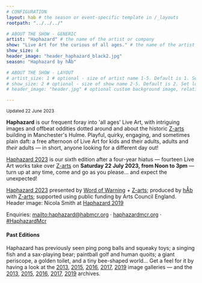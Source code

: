 ```yaml
---
# CONFIGURATION
layout: hab # the season or event-specific template in /_layouts
rootpath: "../../../"

# ABOUT THE SHOW - GENERIC
artist: "Haphazard" # the name of the artist or company
show: "Live Art for the curious of all ages." # the name of the artist or company
show_size: 4
header_image: "header_haphazard_black2.jpg"   
season: "Haphazard by hÅb"

# ABOUT THE SHOW - LAYOUT
# artist_size: 1 # optional - size of artist name 1-5. Default is 1. Set longer names to lower values
# show_size: 2 # optional - size of show name 2-5. Default is 2. Set longer names to lower values
# header_image: "header.jpg" # optional custom background image, relative to current page

---         
```

<small>Updated 22 June 2023</small>        
        
**Haphazard** is our frequent foray into 'all ages' Live Art, with intriguing images and offbeat oddities dotted around and about the historic <a href="https://z-arts.org" target="_blank">Z-arts</a> building in Manchester's Hulme. Playful, quirky, engaging, and sometimes plain daft: a free afternoon of Live Art for kids and their adults, adults and *their* adults — in short, anyone looking for a different day out!            

[Haphazard 2023](/current/2023-haphazard) is our sixth edition after a four-year hiatus — fourteen Live Art works take over <a href="https://z-arts.org" target="_blank">Z-arts</a> on **Saturday 22 July 2023, from Noon to 3pm** — turn up at any time, come and go as you please… and expect the unexpected!          
       
[Haphazard 2023](/current/2023-haphazard) presented by [Word of Warning](/) + <a href="http://www.z-arts.org" target="_blank">Z-arts</a>; produced by [hÅb](/hab) with <a href="http://www.z-arts.org" target="_blank">Z-arts</a>; supported using public funding by Arts Council England.<br>Header image: Nicola Smith at [Haphazard 2019](/archive/2019-haphazard)        

Enquiries: <mailto:haphazard@habmcr.org> · <a href="http://haphazardmcr.org" target="_blank">haphazardmcr.org</a> · <a href="http://twitter.com/hashtag/HaphazardMcr" target="_blank">#HaphazardMcr</a>              
        
#### Past Editions        
Haphazard has previously seen ping pong balls and squeaky toys; a singing fish and a sax-playing bear; paintball golf and human quoits; a giant periscope, a golden toilet, and a tiny bee-shaped world… Get a feel for it by having a look at the [2013](/galleries//2013-haphazard), [2015](/galleries/2015-haphazard), [2016](/galleries/2016-haphazard), [2017](/galleries/2017-haphazard), [2019](/galleries/2019-haphazard) image galleries — and the [2013](/archive/2013-spring/haphazard), [2015](/archive/2015-haphazard), [2016](/archive/2016-haphazard), [2017](/archive/2017-haphazard), [2019](/archive/2019-haphazard) archives.

